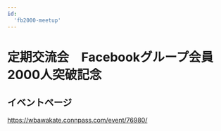 ```yaml
---
id:
  'fb2000-meetup'
---
```


# 定期交流会　Facebookグループ会員2000人突破記念

## イベントページ
https://wbawakate.connpass.com/event/76980/
